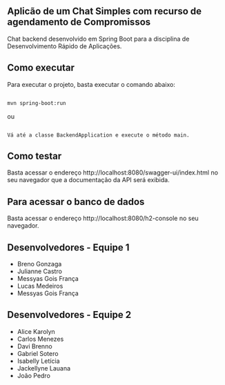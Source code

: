 ## Aplicão de um Chat Simples com recurso de agendamento de Compromissos

Chat backend desenvolvido em Spring Boot para a disciplina de Desenvolvimento Rápido de Aplicações.

## Como executar

Para executar o projeto, basta executar o comando abaixo:

```bash

mvn spring-boot:run

```

ou

```

Vá até a classe BackendApplication e execute o método main.

```

## Como testar

Basta acessar o endereço http://localhost:8080/swagger-ui/index.html no seu navegador que a documentação da API será exibida.

## Para acessar o banco de dados

Basta acessar o endereço http://localhost:8080/h2-console no seu navegador.

## Desenvolvedores - Equipe 1

- Breno Gonzaga
- Julianne Castro
- Messyas Gois França
- Lucas Medeiros
- Messyas Gois França

## Desenvolvedores - Equipe 2

- Alice Karolyn
- Carlos Menezes
- Davi Brenno
- Gabriel Sotero
- Isabelly Letícia
- Jackellyne Lauana
- João Pedro
